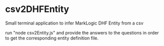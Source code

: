 # csv2DHFEntity
Small terminal application to infer MarkLogic DHF Entity from a csv

run "node csv2Entity.js" and provide the answers to the questions in order to get the corresponding entity definition file.


